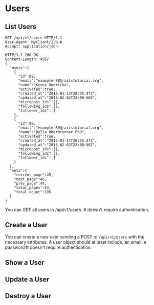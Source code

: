 # Users

## List Users
```http
GET /api/v1/users HTTP/1.1
User-Agent: MyClient/1.0.0
Accept: application/json
```
```http
HTTP/1.1 200 OK
Content-Length: 4567
{
  "users":[
    {
      "id":89,
      "email":"example-88@railstutorial.org",
      "name":"Kenna Ondricka",
      "activated":true,
      "created_at":"2015-01-13T20:35:47Z",
      "updated_at":"2015-02-02T22:09:50Z",
      "micropost_ids":[],
      "following_ids":[],
      "follower_ids":[]
    },
    {
      "id":90,
      "email":"example-89@railstutorial.org",
      "name":"Della Oberbrunner PhD",
      "activated":true,
      "created_at":"2015-01-13T20:35:47Z",
      "updated_at":"2015-02-02T22:09:50Z",
      "micropost_ids":[],
      "following_ids":[],
      "follower_ids":[]
    }
  ],
  "meta":{
    "current_page":45,
    "next_page":46,
    "prev_page":44,
    "total_pages":53,
    "total_count":105
  }
}
```

You can GET all users in /api/v1/users.
It doesn't require authentication.


## Create a User
You can create a new user sending a POST to `/api/v1/users` with the necessary attributes.
A user object should at least include, an email, a password
It doesn't require authentication.


## Show a User


## Update a User


## Destroy a User
